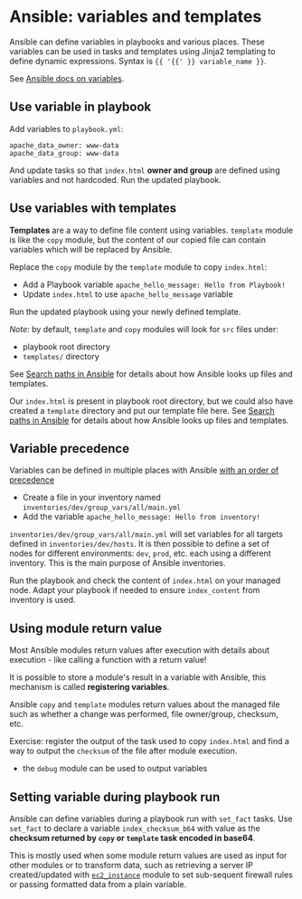 # Ansible: variables and templates

Ansible can define variables in playbooks and various places. These variables can be used in tasks and templates using Jinja2 templating to define dynamic expressions. Syntax is `{{ '{{' }} variable_name }}`.

See [Ansible docs on variables](https://docs.ansible.com/ansible/latest/user_guide/playbooks_variables.html).

## Use variable in playbook

Add variables to `playbook.yml`:

```
apache_data_owner: www-data
apache_data_group: www-data
```

And update tasks so that `index.html` **owner and group** are defined using variables and not hardcoded. Run the updated playbook.

## Use variables with templates

**Templates** are a way to define file content using variables. `template` module is like the `copy` module, but the content of our copied file can contain variables which will be replaced by Ansible.

Replace the `copy` module by the `template` module to copy `index.html`:

- Add a Playbook variable `apache_hello_message: Hello from Playbook!`
- Update `index.html` to use `apache_hello_message` variable

Run the updated playbook using your newly defined template.

_Note:_ by default, `template` and `copy` modules will look for `src` files under:

  - playbook root directory
  - `templates/` directory

See [Search paths in Ansible](https://docs.ansible.com/ansible/latest/user_guide/playbook_pathing.html) for details about how Ansible looks up files and templates.

Our `index.html` is present in playbook root directory, but we could also have created a `template` directory and put our template file here. See [Search paths in Ansible](https://docs.ansible.com/ansible/latest/user_guide/playbook_pathing.html) for details about how Ansible looks up files and templates.

## Variable precedence

Variables can be defined in multiple places with Ansible [with an order of precedence](https://docs.ansible.com/ansible/latest/user_guide/playbooks_variables.html#variable-precedence-where-should-i-put-a-variable)

- Create a file in your inventory named `inventories/dev/group_vars/all/main.yml`
- Add the variable `apache_hello_message: Hello from inventory!`

`inventories/dev/group_vars/all/main.yml` will set variables for all targets defined in `inventories/dev/hosts`. It is then possible to define a set of nodes for different environments: `dev`, `prod`, etc. each using a different inventory. This is the main purpose of Ansible inventories.

Run the playbook and check the content of `index.html` on your managed node. Adapt your playbook if needed to ensure `index_content` from inventory is used.

## Using module return value

Most Ansible modules return values after execution with details about execution - like calling a function with a return value!

It is possible to store a module's result in a variable with Ansible, this mechanism is called **registering variables**.

Ansible `copy` and `template` modules return values about the managed file such as whether a change was performed, file owner/group, checksum, etc.

Exercise: register the output of the task used to copy `index.html` and find a way to output the `checksum` of the file after module execution.
  - the `debug` module can be used to output variables

## Setting variable during playbook run

Ansible can define variables during a playbook run with `set_fact` tasks. Use `set_fact` to declare a variable `index_checksum_b64` with value as the **checksum returned by `copy` or `template` task encoded in base64**.

This is mostly used when some module return values are used as input for other modules or to transform data, such as retrieving a server IP created/updated with [`ec2_instance`](https://docs.ansible.com/ansible/latest/modules/ec2_instance_module.html#ec2-instance-module) module to set sub-sequent firewall rules or passing formatted data from a plain variable.
